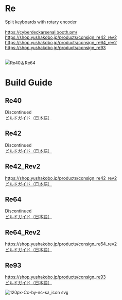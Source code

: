 # Re
Split keyboards with rotary encoder<br>
<br>
https://cyberdeckarsenal.booth.pm/<br>
https://shop.yushakobo.jp/products/consign_re42_rev2<br>
https://shop.yushakobo.jp/products/consign_re64_rev2<br>
https://shop.yushakobo.jp/products/consign_re93<br>
<br>

![Re40＆Re64](https://user-images.githubusercontent.com/58157342/89754003-38164080-db15-11ea-95b6-936866eccc6a.JPG)

# Build Guide
## Re40
Discontinued<br>
[ビルドガイド（日本語）](Re40/Documents/buildguide_v1.0.md)
## Re42
Discontinued<br>
[ビルドガイド（日本語）](Re42/Documents/buildguide_v1.0.md)
## Re42_Rev2
https://shop.yushakobo.jp/products/consign_re42_rev2<br>
[ビルドガイド（日本語）](Re42/Documents/rev2_buildguide_v1.0.md)
## Re64
Discontinued<br>
[ビルドガイド（日本語）](Re64/Documents/buildguide_v1.0.md)
## Re64_Rev2
https://shop.yushakobo.jp/products/consign_re64_rev2<br>
[ビルドガイド（日本語）](Re64/Documents/rev2_buildguide_v1.0.md)
## Re93
https://shop.yushakobo.jp/products/consign_re93<br>
[ビルドガイド（日本語）](Re93/Documents/buildguide_v1.0.md)

![120px-Cc-by-nc-sa_icon svg](https://user-images.githubusercontent.com/58157342/87903527-24883480-ca97-11ea-86a5-e6abcf258247.png)
